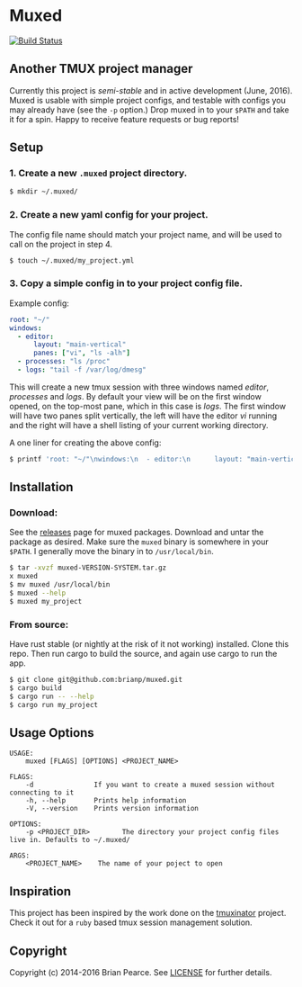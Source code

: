 Muxed
=====
[![Build Status](https://travis-ci.org/brianp/muxed.png?branch=master)](https://travis-ci.org/brianp/muxed)

## Another TMUX project manager

Currently this project is _semi-stable_ and in active development (June, 2016).
Muxed is usable with simple project configs, and testable with configs you may already have (see the `-p` option.)
Drop muxed in to your `$PATH` and take it for a spin. Happy to receive feature requests or bug reports!

## Setup

### 1. Create a new `.muxed` project directory.

```bash
$ mkdir ~/.muxed/
```

### 2. Create a new yaml config for your project.
The config file name should match your project name, and will be used to call on the project in step 4.

```bash
$ touch ~/.muxed/my_project.yml
```

### 3. Copy a simple config in to your project config file.

Example config:
```yaml
root: "~/"
windows:
  - editor:
      layout: "main-vertical"
      panes: ["vi", "ls -alh"]
  - processes: "ls /proc"
  - logs: "tail -f /var/log/dmesg"
```

This will create a new tmux session with three windows named *editor*,
*processes* and *logs*. By default your view will be on the first window opened,
on the top-most pane, which in this case is *logs*. The first window will have
two panes split vertically, the left will have the editor *vi* running and the
right will have a shell listing of your current working directory.

A one liner for creating the above config:
```bash
$ printf 'root: "~/"\nwindows:\n  - editor:\n      layout: "main-vertical"\n      panes: ["vi", "ls -alh"]\n  - processes: "ls /proc"\n  - logs: "tail -f /var/log/dmesg"' > ~/.muxed/my_project.yml
```

## Installation

### Download:

See the [releases](https://github.com/brianp/muxed/releases) page for muxed packages. Download and untar the package as desired.
Make sure the `muxed` binary is somewhere in your `$PATH`. I generally move the binary in to `/usr/local/bin`.

```bash
$ tar -xvzf muxed-VERSION-SYSTEM.tar.gz
x muxed
$ mv muxed /usr/local/bin
$ muxed --help
$ muxed my_project
```

### From source:

Have rust stable (or nightly at the risk of it not working) installed.
Clone this repo. Then run cargo to build the source, and again use cargo to run the app.

```bash
$ git clone git@github.com:brianp/muxed.git
$ cargo build
$ cargo run -- --help
$ cargo run my_project
```

## Usage Options

```shell
USAGE:
    muxed [FLAGS] [OPTIONS] <PROJECT_NAME>

FLAGS:
    -d               If you want to create a muxed session without connecting to it
    -h, --help       Prints help information
    -V, --version    Prints version information

OPTIONS:
    -p <PROJECT_DIR>        The directory your project config files live in. Defaults to ~/.muxed/

ARGS:
    <PROJECT_NAME>    The name of your poject to open
```

## Inspiration
This project has been inspired by the work done on the [tmuxinator](https://github.com/tmuxinator/tmuxinator) project. Check it out for a `ruby` based tmux session management solution.

## Copyright
Copyright (c) 2014-2016 Brian Pearce. See [LICENSE](https://github.com/brianp/muxed/blob/master/LICENSE) for further details.
